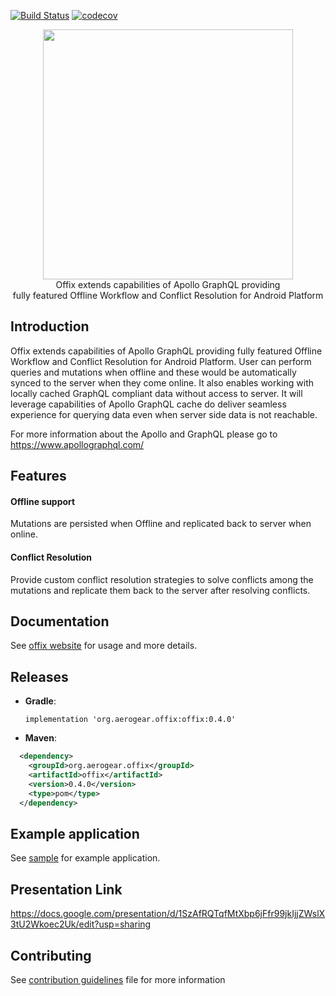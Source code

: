 [![Build Status](https://travis-ci.com/sayamss/offix-android.svg?branch=codecov)](https://travis-ci.com/sayamss/offix-android)
[![codecov](https://codecov.io/gh/sayamss/offix-android/branch/codecov/graph/badge.svg)](https://codecov.io/gh/sayamss/offix-android)

<p align="center">
  <img width="400" src="https://github.com/aerogear/offix/raw/master/resources/logo.png">
  <br/>
  Offix extends capabilities of Apollo GraphQL providing</br>
  fully featured Offline Workflow and Conflict Resolution for Android Platform
</p>


## Introduction

Offix extends capabilities of Apollo GraphQL providing fully featured Offline Workflow and Conflict Resolution for Android Platform. User can perform queries and mutations when offline and these would be automatically synced to the server when they come online. It also enables working with locally cached GraphQL compliant data without access to server. It will leverage capabilities of Apollo GraphQL cache do deliver seamless experience for querying data even when server side data is not reachable.

For more information about the Apollo and GraphQL please go to https://www.apollographql.com/
## Features 

#### Offline support
Mutations are persisted when Offline
and replicated back to server when online.

#### Conflict Resolution
Provide custom conflict resolution strategies to solve conflicts among the mutations and replicate them back to the server after resolving conflicts.

## Documentation

See [offix website](https://android.offix.dev) for usage and more details.

## Releases

- **Gradle**:<br/>

  `implementation 'org.aerogear.offix:offix:0.4.0'`
  
- **Maven**:<br/> 

```xml
  <dependency>
	<groupId>org.aerogear.offix</groupId>
	<artifactId>offix</artifactId>
	<version>0.4.0</version>
	<type>pom</type>
  </dependency>
```





## Example application

See [sample](https://github.com/aerogear/offix-android/tree/master/sample) for example application.<br/>

## Presentation Link

https://docs.google.com/presentation/d/1SzAfRQTqfMtXbp6jFfr99jkIjjZWslX3tU2Wkoec2Uk/edit?usp=sharing

## Contributing 

See [contribution guidelines](./CONTRIBUTING.md) file for more information

